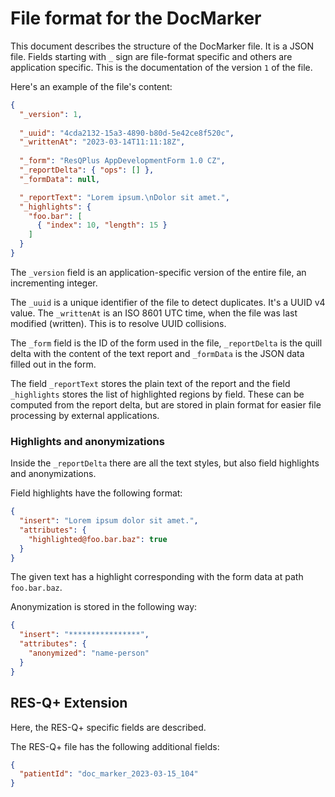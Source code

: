 File format for the DocMarker
=============================

This document describes the structure of the DocMarker file. It is a JSON file. Fields starting with `_` sign are file-format specific and others are application specific. This is the documentation of the version `1` of the file.

Here's an example of the file's content:

```json
{
  "_version": 1,
  
  "_uuid": "4cda2132-15a3-4890-b80d-5e42ce8f520c",
  "_writtenAt": "2023-03-14T11:11:18Z",
  
  "_form": "ResQPlus AppDevelopmentForm 1.0 CZ",
  "_reportDelta": { "ops": [] },
  "_formData": null,

  "_reportText": "Lorem ipsum.\nDolor sit amet.",
  "_highlights": {
    "foo.bar": [
      { "index": 10, "length": 15 }
    ]
  }
}
```

The `_version` field is an application-specific version of the entire file, an incrementing integer.

The `_uuid` is a unique identifier of the file to detect duplicates. It's a UUID v4 value. The `_writtenAt` is an ISO 8601 UTC time, when the file was last modified (written). This is to resolve UUID collisions.

The `_form` field is the ID of the form used in the file, `_reportDelta` is the quill delta with the content of the text report and `_formData` is the JSON data filled out in the form.

The field `_reportText` stores the plain text of the report and the field `_highlights` stores the list of highlighted regions by field. These can be computed from the report delta, but are stored in plain format for easier file processing by external applications.


### Highlights and anonymizations

Inside the `_reportDelta` there are all the text styles, but also field highlights and anonymizations.

Field highlights have the following format:

```json
{
  "insert": "Lorem ipsum dolor sit amet.",
  "attributes": {
    "highlighted@foo.bar.baz": true
  }
}
```

The given text has a highlight corresponding with the form data at path `foo.bar.baz`.

Anonymization is stored in the following way:

```json
{
  "insert": "****************",
  "attributes": {
    "anonymized": "name-person"
  }
}
```


RES-Q+ Extension
----------------

Here, the RES-Q+ specific fields are described.

The RES-Q+ file has the following additional fields:

```json
{
  "patientId": "doc_marker_2023-03-15_104"
}
```
